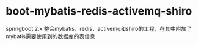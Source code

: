 # boot-mybatis-redis-activemq-shiro
springboot 2.x 整合mybatis，redis，activemq和shiro的工程，在其中附加了mybatis需要使用到的数据库的表信息
